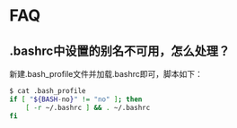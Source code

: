 # FAQ

## .bashrc中设置的别名不可用，怎么处理？

新建.bash_profile文件并加载.bashrc即可，脚本如下：

```bash
$ cat .bash_profile 
if [ "${BASH-no}" != "no" ]; then  
    [ -r ~/.bashrc ] && . ~/.bashrc  
fi
```

